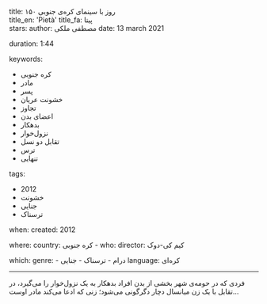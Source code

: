 
title: ۱۵۰ روز با سینمای کره‌ی جنوبی  
title_en: 'Pietà'
title_fa: پیتا  
stars: 
author: مصطفی ملکی
date: 13 march 2021

duration: 1:44

keywords:
  - کره جنوبی
  - مادر
  - پسر
  - خشونت عریان
  - تجاوز
  - اعضای بدن
  - بدهکار
  - نزول‌خوار
  - تقابل دو نسل
  - ترس
  - تنهایی

tags:
  - 2012
  - خشونت
  - جنایی
  - ترسناک

when:
  created: 2012

where:
  country: کره جنوبی
    - 
who:
  director: کیم کی-دوک

which:
  genre:
    - درام
    - ترسناک
    - جنایی
  language: کره‌ای

---

فردی که در حومه‌ی شهر بخشی از بدن افراد بدهکار به یک نزول‌خوار را می‌گیرد، در تقابل با یک زن میانسال دچار دگرگونی می‌شود؛ زنی که ادعا می‌کند مادر اوست... 

